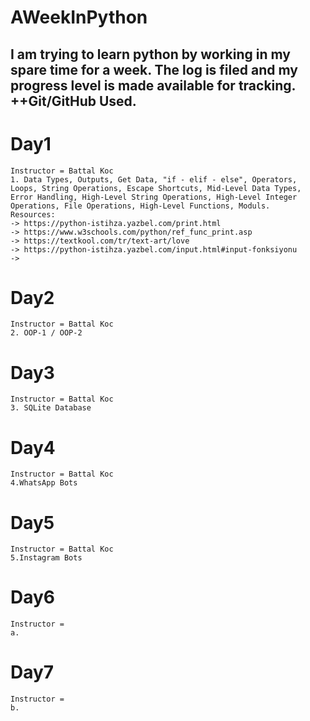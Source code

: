 # AWeekInPython
 I am trying to learn python by working in my spare time for a week. The log is filed and my progress level is made available for tracking. ++Git/GitHub Used.
 -------------------------------------------------------------------------------------------
# Day1
    Instructor = Battal Koc
    1. Data Types, Outputs, Get Data, "if - elif - else", Operators, Loops, String Operations, Escape Shortcuts, Mid-Level Data Types, Error Handling, High-Level String Operations, High-Level Integer Operations, File Operations, High-Level Functions, Moduls.
    Resources:
    -> https://python-istihza.yazbel.com/print.html
    -> https://www.w3schools.com/python/ref_func_print.asp
    -> https://textkool.com/tr/text-art/love
    -> https://python-istihza.yazbel.com/input.html#input-fonksiyonu
    ->

# Day2
    Instructor = Battal Koc
    2. OOP-1 / OOP-2
# Day3
    Instructor = Battal Koc
    3. SQLite Database
# Day4
    Instructor = Battal Koc
    4.WhatsApp Bots
# Day5
    Instructor = Battal Koc
    5.Instagram Bots
# Day6
    Instructor = 
    a.
# Day7
    Instructor = 
    b.
